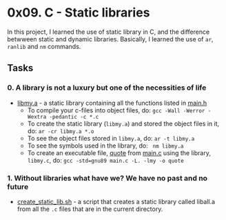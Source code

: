 # 0x09. C - Static libraries

In this project, I learned the use of static library in C, and the difference betwween static and dynamic libraries. Basically, I learned the use of ```ar```, ```ranlib``` and ```nm``` commands.

## Tasks

### 0. A library is not a luxury but one of the necessities of life
- [libmy.a](https://github.com/jacobgbemi/alx-low_level_programming/blob/master/0x09-static_libraries/libmy.a) - a static library containing all the functions listed in [main.h](https://github.com/jacobgbemi/alx-low_level_programming/blob/master/0x09-static_libraries/main.h)
  - To compile your c-files into object files, do: ```gcc -Wall -Werror -Wextra -pedantic -c *.c```
  - To create the static library (```libmy.a```) and stored the object files in it, do: ```ar -cr libmy.a *.o```
  - To see the object files stored in ```libmy.a```, do: ```ar -t libmy.a```  
  - To see the symbols used in the library, do: ``` nm libmy.a```
  - To create an executable file, [quote](https://github.com/jacobgbemi/alx-low_level_programming/blob/master/0x09-static_libraries/quote) from [main.c](https://github.com/jacobgbemi/alx-low_level_programming/blob/master/0x09-static_libraries/main.c) using the library, ```libmy.c```, do: ```gcc -std=gnu89 main.c -L. -lmy -o quote```

### 1. Without libraries what have we? We have no past and no future
- [create_static_lib.sh](https://github.com/jacobgbemi/alx-low_level_programming/blob/master/0x09-static_libraries/create_static_lib.sh) - a script that creates a static library called liball.a from all the ```.c``` files that are in the current directory.
